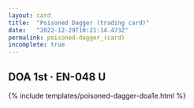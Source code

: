 ```yaml
---
layout: card
title:  "Poisoned Dagger (trading card)"
date:   "2022-12-29T10:21:14.473Z"
permalink: poisoned-dagger_(card)
incomplete: true
---
```


## DOA 1st &middot; EN-048 U

{% include templates/poisoned-dagger-doa1e.html %}
